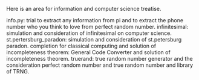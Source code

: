Here is an area for information and computer science treatise.

info.py: trial to extract any information from pi and to extract the phone number who you think to love from perfect random number.
infinitesimal: simulation and consideration of infinitesimal on computer science.
st.pertersburg_paradon: simulation and consideration of st.petersburg paradon.
completion for classical computing and solution of incompleteness theorem: General Code Converter and solution of incompleteness theorem.
truerand: true random number generator and the consideration perfect random number and true random number and library of TRNG.
